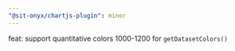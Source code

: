 ```yaml
---
"@sit-onyx/chartjs-plugin": minor
---
```


feat: support quantitative colors 1000-1200 for `getDatasetColors()`
